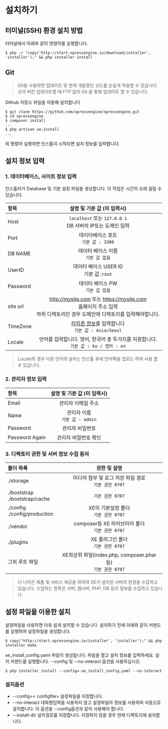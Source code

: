 # 설치하기

## 터미널(SSH) 환경 설치 방법
터미널에서 아래와 같이 명령어를 실행합니다.

```text
$ php -r "copy('http://start.xpressengine.io/download/installer', 'installer');" && php installer install
```
## Git
<blockquote class="safe">
    <p>
        Git을 사용하면 업데이트 및 현재 개발중인 코드를 손쉽게 적용할 수 있습니다. 코어 버전 업데이트할 때 FTP 없이 Git 을 통해 업데이트 할 수 있습니다.
    </p>
</blockquote>

Github 저장소 파일을 이용해 설치합니다

```text
$ git clone https://github.com/xpressengine/xpressengine.git
$ cd xpressengine
$ composer install
...
$ php artisan xe:install
...
```
위 명령어 실행하면 인스톨이 시작되면 설치 정보를 입력합니다.

## 설치 정보 입력

### 1. 데이터베이스, 사이트 정보 입력

인스톨러가 Database 및 기본 설정 파일을 생성합니다. 이 작업은 시간이 오래 걸릴 수 있습니다.

| 항목 | 설명 및 기본 값 (미 입력시) |
|:--------|:--------:|
| Host | `localhost` 또는 `127.0.0.1` <br>DB 서버의 IP또는 도메인 입력 |
| Port | 데이터베이스 포트<br>`기본 값 : 3306` |
| DB NAME | 데이터 베이스 이름<br>`기본 값 없음` |
| UserID | 데이터 베이스 USER ID<br>기본 값 :`root` |
| Password | 데이터 베이스 PW<br>`기본 값 없음`  |
| site url | http://mysite.com 또는 https://mysite.com<br>홈페이지 주소 입력<br>하위 디렉토리인 경우 도메인에 디렉토리를 입력해야합니다. |
| TimeZone | [타임존 정보](http://php.net/manual/kr/timezones.php)를 입력합니다<br>`기본 값 : Asia/Seoul`  |
| Locale | 언어를 입력합니다. 영어, 한국어 총 두가지를 지원합니다.<br>`기본 값 : ko / 영어 : en`  |

<blockquote class="safe">
    <p>
        Locale의 경우 다른 언어의 설치는 인스톨 후에 언어팩을 업로드 하여 사용 할 수 있습니다.
    </p>
</blockquote>


### 2. 관리자 정보 입력

| 항목 | 설명 및 기본 값 (미 입력시) |
|:--------|:--------:|
| Email | 관리자 이메일 주소 |
| Name | 관리자 이름<br>`기본 값 : admin` |
| Password | 관리자 비밀번호 |
| Password Again | 관리자 비밀번호 확인 |


### 3. 디렉토리 권한 및 서버 정보 수집 동의

| 폴더 목록 | 권한 및 설명 |
|:--------|:--------:|
| ./storage | 미디어 첨부 및 로그 저장 파일 경로<br>`기본 권한 0707` |
| ./bootstrap<br>./bootstrap/cache | `기본 권한 0707` |
| ./config<br>./config/production | XE의 기본설정 폴더<br>`기본 권한 0707` |
| ./vendor | composer등 XE 라이브러리 폴더<br>`기본 권한 0707` |
| ./plugins | XE 플러그인 폴더<br>`기본 권한 0707` |
| 그외 루트 파일 | XE최상위 파일(index.php, composer.phar 등)<br>`기본 권한 0707` |

<blockquote class="safe">
    <p>
        더 나이은 제품 및 서비스 제공을 위하여 XE가 설치된 서버의 환경을 수집하고 있습니다. 수집하는 항목은 서버, 웹서버, PHP, DB 등의 정보를 수집하고 있습니다.
    </p>
</blockquote>


## 설정 파일을 이용한 설치

설정파일을 사용하면 더욱 쉽게 설치할 수 있습니다. 설치하기 전에 아래와 같이 커맨드를 실행하여 설정파일을 생성합니다.

```text
$ copy('http://start.xpressengine.io/installer', 'installer');" && php installer make
```

xe\_install\_config.yaml 파일이 생성됩니다. 파일을 열고 설치 정보를 입력하세요. 설치 커맨드를 실행합니다. --config 및 --no-interact 옵션을 사용하십시오.

```text
$ php installer install --config=.xe_install_config.yaml --no-interact
```

### 설치옵션

* --config=&lt; configfile&gt; 설정파일을 지정합니다.
* --no-interact 대화형입력을 사용하지 않고 설정파일의 정보를 사용하여 자동으로 설치합니다. 이 옵션을 --config옵션과 같이 사용해야 합니다.
* --install-dir 설치경로를 지정합니다. 지정하지 않을 경우 현재 디렉토리에 설치합니다.
